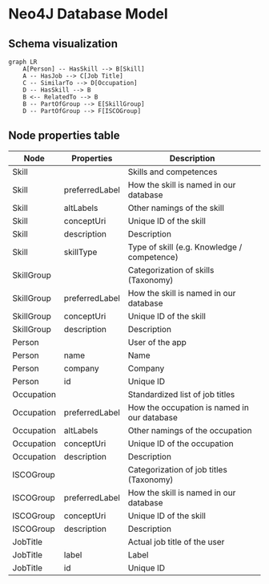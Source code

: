 # Neo4J Database Model

## Schema visualization
```mermaid
graph LR
    A[Person] -- HasSkill --> B[Skill]
    A -- HasJob --> C[Job Title]
    C -- SimilarTo --> D[Occupation]
    D -- HasSkill --> B
    B <-- RelatedTo --> B
    B -- PartOfGroup --> E[SkillGroup]
    D -- PartOfGroup --> F[ISCOGroup]
```

## Node properties table
| Node       | Properties     | Description                                 |
|------------|----------------|---------------------------------------------|
| Skill      |                | Skills and competences                      |
| Skill      | preferredLabel | How the skill is named in our database      |
| Skill      | altLabels      | Other namings of the skill                  |
| Skill      | conceptUri     | Unique ID of the skill                      |
| Skill      | description    | Description                                 |
| Skill      | skillType      | Type of skill (e.g. Knowledge / competence) |
| SkillGroup |                | Categorization of skills (Taxonomy)         |
| SkillGroup | preferredLabel | How the skill is named in our database      |
| SkillGroup | conceptUri     | Unique ID of the skill                      |
| SkillGroup | description    | Description                                 |
| Person     |                | User of the app                             |
| Person     | name           | Name                                        |
| Person     | company        | Company                                     |
| Person     | id             | Unique ID                                   |
| Occupation |                | Standardized list of job titles             |
| Occupation | preferredLabel | How the occupation is named in our database |
| Occupation | altLabels      | Other namings of the occupation             |
| Occupation | conceptUri     | Unique ID of the occupation                 |
| Occupation | description    | Description                                 |
| ISCOGroup  |                | Categorization of job titles (Taxonomy)     |
| ISCOGroup  | preferredLabel | How the skill is named in our database      |
| ISCOGroup  | conceptUri     | Unique ID of the skill                      |
| ISCOGroup  | description    | Description                                 |
| JobTitle   |                | Actual job title of the user                |
| JobTitle   | label          | Label                                       |
| JobTitle   | id             | Unique ID                                   |

